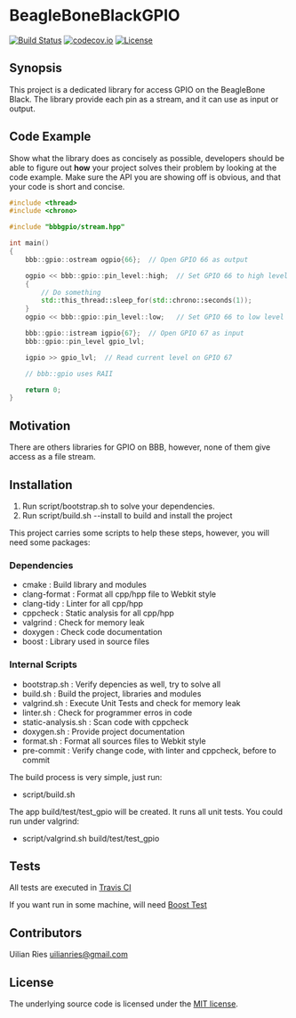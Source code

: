 # BeagleBoneBlackGPIO 

[![Build Status](https://travis-ci.org/uilianries/BeagleBoneBlackGPIO.svg?branch=develop)](https://travis-ci.org/uilianries/BeagleBoneBlackGPIO) [![codecov.io](https://codecov.io/github/uilianries/BeagleBoneBlackGPIO/coverage.svg?branch=develop)](https://codecov.io/github/uilianries/BeagleBoneBlackGPIO?branch=develop) [![License](http://img.shields.io/:license-mit-blue.svg)](http://doge.mit-license.org)

## Synopsis

This project is a dedicated library for access GPIO on the BeagleBone Black.
The library provide each pin as a stream, and it can use as input or output.

## Code Example

Show what the library does as concisely as possible, developers should be able to figure out **how** your project solves their problem by looking at the code example. Make sure the API you are showing off is obvious, and that your code is short and concise.

```cpp
#include <thread>
#include <chrono>

#include "bbbgpio/stream.hpp"

int main()
{
    bbb::gpio::ostream ogpio{66};  // Open GPIO 66 as output

    ogpio << bbb::gpio::pin_level::high;  // Set GPIO 66 to high level
    {
        // Do something
        std::this_thread::sleep_for(std::chrono::seconds(1));
    }
    ogpio << bbb::gpio::pin_level::low;   // Set GPIO 66 to low level

    bbb::gpio::istream igpio{67};  // Open GPIO 67 as input
    bbb::gpio::pin_level gpio_lvl;

    igpio >> gpio_lvl;  // Read current level on GPIO 67

    // bbb::gpio uses RAII 

    return 0;
}

```

## Motivation

There are others libraries for GPIO on BBB, however, none of them give access as a file stream.

## Installation

1) Run script/bootstrap.sh to solve your dependencies.
2) Run script/build.sh --install to build and install the project

This project carries some scripts to help these steps, however, you will need some packages:

### Dependencies
- cmake         : Build library and modules
- clang-format  : Format all cpp/hpp file to Webkit style
- clang-tidy    : Linter for all cpp/hpp 
- cppcheck      : Static analysis for all cpp/hpp
- valgrind      : Check for memory leak
- doxygen       : Check code documentation
- boost         : Library used in source files

### Internal Scripts
- bootstrap.sh          : Verify depencies as well, try to solve all
- build.sh              : Build the project, libraries and modules
- valgrind.sh		    : Execute Unit Tests and check for memory leak
- linter.sh		        : Check for programmer erros in code
- static-analysis.sh	: Scan code with cppcheck
- doxygen.sh	        : Provide project documentation 
- format.sh	            : Format all sources files to Webkit style
- pre-commit		    : Verify change code, with linter and cppcheck, before to commit

The build process is very simple, just run:
- script/build.sh

The app build/test/test_gpio will be created. It runs all unit tests. You could run under valgrind:
- script/valgrind.sh build/test/test_gpio

## Tests

All tests are executed in [Travis CI](https://travis-ci.org/uilianries/BeagleBoneBlackGPIO)

If you want run in some machine, will need [Boost Test](http://www.boost.org/doc/libs/develop/libs/test/doc/html/index.html)

## Contributors

Uilian Ries <uilianries@gmail.com>

## License

The underlying source code is licensed under the [MIT license](http://opensource.org/licenses/mit-license.php).
